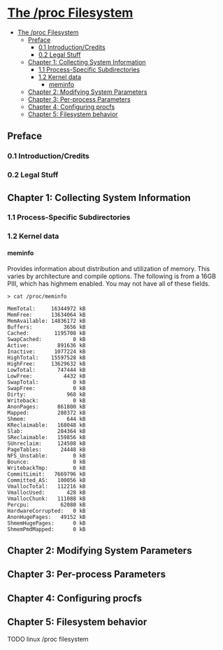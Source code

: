 # [The /proc Filesystem](https://www.kernel.org/doc/html/latest/filesystems/proc.html)

- [The /proc Filesystem](#the-proc-filesystem)
  - [Preface](#preface)
    - [0.1 Introduction/Credits](#01-introductioncredits)
    - [0.2 Legal Stuff](#02-legal-stuff)
  - [Chapter 1: Collecting System Information](#chapter-1-collecting-system-information)
    - [1.1 Process-Specific Subdirectories](#11-process-specific-subdirectories)
    - [1.2 Kernel data](#12-kernel-data)
      - [meminfo](#meminfo)
  - [Chapter 2: Modifying System Parameters](#chapter-2-modifying-system-parameters)
  - [Chapter 3: Per-process Parameters](#chapter-3-per-process-parameters)
  - [Chapter 4: Configuring procfs](#chapter-4-configuring-procfs)
  - [Chapter 5: Filesystem behavior](#chapter-5-filesystem-behavior)

## Preface

### 0.1 Introduction/Credits

### 0.2 Legal Stuff

## Chapter 1: Collecting System Information

### 1.1 Process-Specific Subdirectories

### 1.2 Kernel data

#### meminfo

Provides information about distribution and utilization of memory. This varies by architecture and compile options. The following is from a 16GB PIII, which has highmem enabled. You may not have all of these fields.

    > cat /proc/meminfo

    MemTotal:     16344972 kB
    MemFree:      13634064 kB
    MemAvailable: 14836172 kB
    Buffers:          3656 kB
    Cached:        1195708 kB
    SwapCached:          0 kB
    Active:         891636 kB
    Inactive:      1077224 kB
    HighTotal:    15597528 kB
    HighFree:     13629632 kB
    LowTotal:       747444 kB
    LowFree:          4432 kB
    SwapTotal:           0 kB
    SwapFree:            0 kB
    Dirty:             968 kB
    Writeback:           0 kB
    AnonPages:      861800 kB
    Mapped:         280372 kB
    Shmem:             644 kB
    KReclaimable:   168048 kB
    Slab:           284364 kB
    SReclaimable:   159856 kB
    SUnreclaim:     124508 kB
    PageTables:      24448 kB
    NFS_Unstable:        0 kB
    Bounce:              0 kB
    WritebackTmp:        0 kB
    CommitLimit:   7669796 kB
    Committed_AS:   100056 kB
    VmallocTotal:   112216 kB
    VmallocUsed:       428 kB
    VmallocChunk:   111088 kB
    Percpu:          62080 kB
    HardwareCorrupted:   0 kB
    AnonHugePages:   49152 kB
    ShmemHugePages:      0 kB
    ShmemPmdMapped:      0 kB

## Chapter 2: Modifying System Parameters

## Chapter 3: Per-process Parameters

## Chapter 4: Configuring procfs

## Chapter 5: Filesystem behavior















TODO linux /proc filesystem